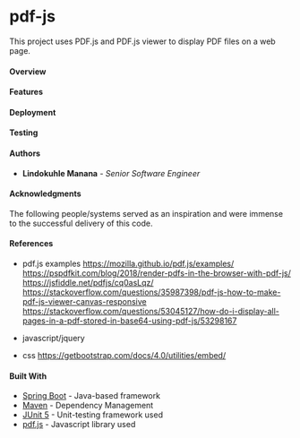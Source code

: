 # **pdf-js**
This project uses PDF.js and PDF.js viewer to display PDF files on a web page.

#### **Overview**
 
#### **Features**

#### **Deployment**

#### **Testing**

#### **Authors**

* **Lindokuhle Manana** - *Senior Software Engineer*

#### **Acknowledgments**
The following people/systems served as an inspiration and were immense to the successful delivery of this code.

#### **References**
* pdf.js examples
	https://mozilla.github.io/pdf.js/examples/
	https://pspdfkit.com/blog/2018/render-pdfs-in-the-browser-with-pdf-js/
	https://jsfiddle.net/pdfjs/cq0asLqz/
	https://stackoverflow.com/questions/35987398/pdf-js-how-to-make-pdf-js-viewer-canvas-responsive
	https://stackoverflow.com/questions/53045127/how-do-i-display-all-pages-in-a-pdf-stored-in-base64-using-pdf-js/53298167

* javascript/jquery

* css
	https://getbootstrap.com/docs/4.0/utilities/embed/

#### **Built With**
* [Spring Boot](https://spring.io/projects/spring-boot) - Java-based framework
* [Maven](https://maven.apache.org/) - Dependency Management
* [JUnit 5](https://junit.org/junit5/) - Unit-testing framework used
* [pdf.js](https://mozilla.github.io/pdf.js/examples/) - Javascript library used